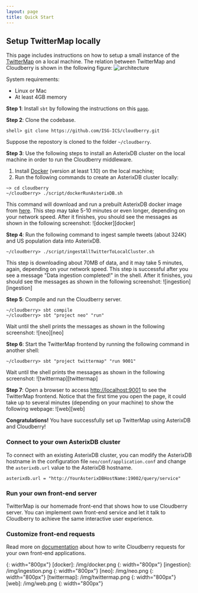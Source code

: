```yaml
---
layout: page
title: Quick Start
---
```


## Setup TwitterMap locally

This page includes instructions on how to setup a small instance of the
[TwitterMap](http://cloudberry.ics.uci.edu/demos/twittermap/) on a local machine. 
The relation between TwitterMap and Cloudberry is shown in the following figure:
![architecture][architecture]

System requirements:

 - Linux or Mac
 - At least 4GB memory

**Step 1**: Install `sbt` by following the instructions on this [`page`](http://www.scala-sbt.org/release/docs/Setup.html).

**Step 2**: Clone the codebase.

```
shell> git clone https://github.com/ISG-ICS/cloudberry.git
```

Suppose the repostory is cloned to the folder `~/cloudberry`.

**Step 3**: Use the following steps to install an AsterixDB cluster on the local machine in order to run the Cloudberry middleware.  

   1. Install [Docker](https://www.docker.com/products/docker) (version at least 1.10) on the local machine;
   2. Run the following commands to create an AsterixDB cluster locally:

```
~> cd cloudberry
~/cloudberry> ./script/dockerRunAsterixDB.sh
```
This command will download and run a prebuilt AsterixDB docker image from [here](https://hub.docker.com/r/jianfeng/asterixdb/). This step may take 5-10 minutes or even longer, depending on your network speed.
After it finishes, you should see the messages as shown in the following screenshot:
![docker][docker]

**Step 4**: Run the following command to ingest sample tweets (about 324K) and US population data into AsterixDB.


```
~/cloudberry> ./script/ingestAllTwitterToLocalCluster.sh
```

This step is downloading about 70MB of data, and it may take 5 minutes, again, depending on your network speed.  This step is successful after you see a message "Data ingestion completed!" in the shell.
After it finishes, you should see the messages as shown in the following screenshot:
![ingestion][ingestion]

**Step 5**: Compile and run the Cloudberry server.

```
~/cloudberry> sbt compile
~/cloudberry> sbt "project neo" "run"
```

Wait until the shell prints the messages as shown in the following screenshot:
![neo][neo]

**Step 6**: Start the TwitterMap frontend by running the following command in another shell:

```
~/cloudberry> sbt "project twittermap" "run 9001"
```

Wait until the shell prints the messages as shown in the following screenshot:
![twittermap][twittermap]


**Step 7**: Open a browser to access [http://localhost:9001](http://localhost:9001) to see the TwitterMap frontend.  Notice that the first time you open the page, it could take up to several minutes (depending on your machine) to show the following webpage:
![web][web]


**Congratulations!** You have successfully set up TwitterMap using AsterixDB and Cloudberry!


### Connect to your own AsterixDB cluster 

To connect with an existing AsterixDB cluster, you can modify the AsterixDB hostname in the 
configuration file `neo/conf/application.conf` and change the `asterixdb.url` value to the AsterixDB hostname.

```
asterixdb.url = "http://YourAsterixDBHostName:19002/query/service"
```

### Run your own front-end server

TwitterMap is our homemade front-end that shows how to use Cloudberry server. You can implement own front-end service
and let it talk to Cloudberry to achieve the same interactive user experience.

### Customize front-end requests
Read more on [documentation](/documentation) about how to write Cloudberry requests for your own front-end applications.

[architecture]: /img/quick-start-architecture.png
{: width="800px"}
[docker]: /img/docker.png
{: width="800px"}
[ingestion]: /img/ingestion.png
{: width="800px"}
[neo]: /img/neo.png
{: width="800px"}
[twittermap]: /img/twittermap.png
{: width="800px"}
[web]: /img/web.png
{: width="800px"}
